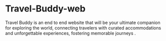 # Travel-Buddy-web
Travel Buddy is an end to end website that will be your ultimate companion for exploring the world, connecting travelers with curated accommodations and unforgettable experiences, fostering memorable journeys .

